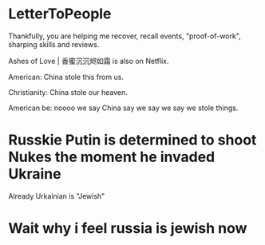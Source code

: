 # LetterToPeople

Thankfully, you are helping me recover, recall events, "proof-of-work", sharping skills and reviews.


Ashes of Love | 香蜜沉沉烬如霜 is also on Netflix.

American: China stole this from us.

Christianity: China stole our heaven.

American be: noooo we say China say we say we say we stole things.

# Russkie Putin is determined to shoot Nukes the moment he invaded Ukraine

Already Urkainian is "Jewish"

# Wait why i feel russia is jewish now
